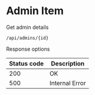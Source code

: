 Admin Item
===================

Get admin details

```shell title="Method <span class='color-method'>GET</span>"
/api/admins/{id}
```

Response options

| Status code                          | Description    |
|--------------------------------------|----------------|
| <span class='color-200'>200</span>   | OK             |
| <span class='color-error'>500</span> | Internal Error |